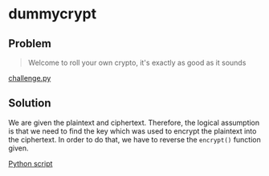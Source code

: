 # dummycrypt

## Problem

> Welcome to roll your own crypto, it's exactly as good as it sounds

[challenge.py](challenge.py)

## Solution

We are given the plaintext and ciphertext. Therefore, the logical assumption is that we need to find the key which was used to encrypt the plaintext into the ciphertext. In order to do that, we have to reverse the `encrypt()` function given.

[Python script](solver.py)